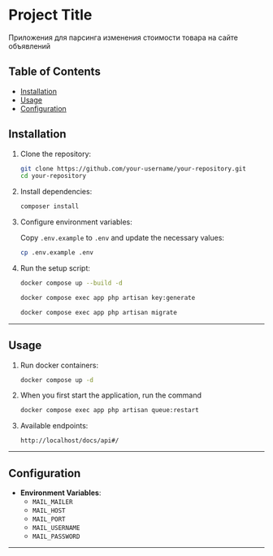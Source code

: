 # Project Title

Приложения для парсинга изменения стоимости товара на сайте объявлений

## Table of Contents

- [Installation](#installation)
- [Usage](#usage)
- [Configuration](#configuration)



## Installation

1. Clone the repository:

    ```bash
    git clone https://github.com/your-username/your-repository.git
    cd your-repository
    ```

2. Install dependencies:

    ```bash
    composer install
    ```

3. Configure environment variables:

   Copy `.env.example` to `.env` and update the necessary values:

    ```bash
    cp .env.example .env
    ```

4. Run the setup script:

    ```bash
    docker compose up --build -d
   
    docker compose exec app php artisan key:generate
   
    docker compose exec app php artisan migrate
    ```

---

## Usage

1. Run docker containers:
    ```bash
    docker compose up -d
    ```
2. When you first start the application, run the command
    ```bash
    docker compose exec app php artisan queue:restart
    ```
3. Available endpoints:
    ```
    http://localhost/docs/api#/
    ```

---

## Configuration

- **Environment Variables**:
    - `MAIL_MAILER`
    - `MAIL_HOST`
    - `MAIL_PORT`
    - `MAIL_USERNAME`
    - `MAIL_PASSWORD`
---

